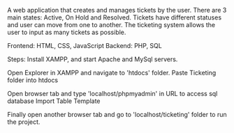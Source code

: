 A web application that creates and manages tickets by the user.
There are 3 main states: Active, On Hold and Resolved.
Tickets have different statuses and user can move from one to another.
The ticketing system allows the user to input as many tickets as possible.

Frontend: HTML, CSS, JavaScript
Backend: PHP, SQL


Steps:
Install XAMPP, and start Apache and MySql servers.

Open Explorer in XAMPP and navigate to 'htdocs' folder. Paste Ticketing folder into htdocs

Open browser tab and type 'localhost/phpmyadmin' in URL to access sql database
Import Table Template

Finally open another browser tab and go to 'localhost/ticketing' folder to run the project.

